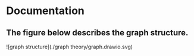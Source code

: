 # Documentation

## The figure below describes the graph structure.

![graph structure](./graph theory/graph.drawio.svg)
